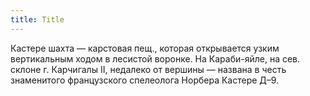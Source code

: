```yaml
---
title: Title
---
```


Кастере шахта — карстовая пещ., которая открывается узким вертикальным ходом в
лесистой воронке. На Караби-яйле, на сев. склоне г. Карчигалы II, недалеко от
вершины — названа в честь знаменитого французского спелеолога Норбера Кастере
Д–9.
